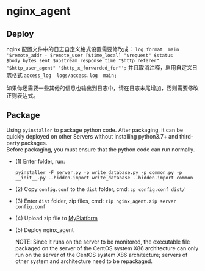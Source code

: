 # nginx_agent


## Deploy

nginx 配置文件中的日志自定义格式设置需要修改成：
`log_format  main   '$remote_addr - $remote_user [$time_local] "$request" $status $body_bytes_sent $upstream_response_time "$http_referer" "$http_user_agent" "$http_x_forwarded_for"';`
并且取消注释，启用自定义日志格式
`access_log  logs/access.log  main;`

如果你还需要一些其他的信息也输出到日志中，请在日志末尾增加，否则需要修改正则表达式。


## Package
Using `pyinstaller` to package python code. After packaging, it can be quickly deployed on other Servers without installing python3.7+ and third-party packages.<br>
Before packaging, you must ensure that the python code can run normally.<br>
- (1) Enter folder, run:<br>
    ```shell
    pyinstaller -F server.py -p write_database.py -p common.py -p __init__.py --hidden-import write_database --hidden-import common
    ```
- (2) Copy `config.conf` to the `dist` folder, cmd: `cp config.conf dist/`
- (3) Enter `dist` folder, zip files, cmd: `zip nginx_agent.zip server config.conf`
- (4) Upload zip file to [MyPlatform](https://github.com/leeyoshinari/MyPlatform.git)
- (5) Deploy nginx_agent
   
   NOTE: Since it runs on the server to be monitored, the executable file packaged on the server of the CentOS system X86 architecture can only run on the server of the CentOS system X86 architecture; servers of other system and architecture need to be repackaged. <br>

